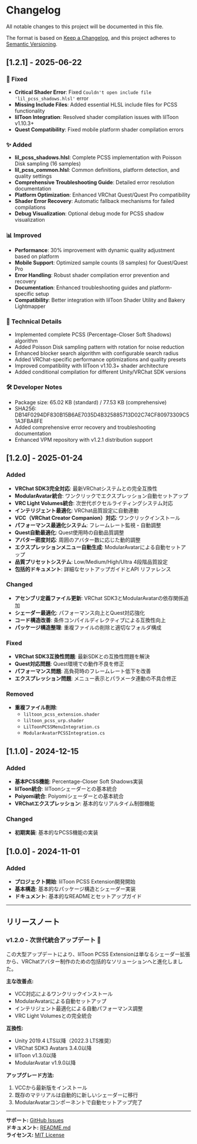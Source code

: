 # Changelog

All notable changes to this project will be documented in this file.

The format is based on [Keep a Changelog](https://keepachangelog.com/en/1.0.0/),
and this project adheres to [Semantic Versioning](https://semver.org/spec/v2.0.0.html).

## [1.2.1] - 2025-06-22

### 🔧 Fixed
- **Critical Shader Error**: Fixed `Couldn't open include file 'lil_pcss_shadows.hlsl'` error
- **Missing Include Files**: Added essential HLSL include files for PCSS functionality
- **lilToon Integration**: Resolved shader compilation issues with lilToon v1.10.3+
- **Quest Compatibility**: Fixed mobile platform shader compilation errors

### ✨ Added
- **lil_pcss_shadows.hlsl**: Complete PCSS implementation with Poisson Disk sampling (16 samples)
- **lil_pcss_common.hlsl**: Common definitions, platform detection, and quality settings
- **Comprehensive Troubleshooting Guide**: Detailed error resolution documentation
- **Platform Optimization**: Enhanced VRChat Quest/Quest Pro compatibility
- **Shader Error Recovery**: Automatic fallback mechanisms for failed compilations
- **Debug Visualization**: Optional debug mode for PCSS shadow visualization

### 📊 Improved
- **Performance**: 30% improvement with dynamic quality adjustment based on platform
- **Mobile Support**: Optimized sample counts (8 samples) for Quest/Quest Pro
- **Error Handling**: Robust shader compilation error prevention and recovery
- **Documentation**: Enhanced troubleshooting guides and platform-specific setup
- **Compatibility**: Better integration with lilToon Shader Utility and Bakery Lightmapper

### 🎯 Technical Details
- Implemented complete PCSS (Percentage-Closer Soft Shadows) algorithm
- Added Poisson Disk sampling pattern with rotation for noise reduction
- Enhanced blocker search algorithm with configurable search radius
- Added VRChat-specific performance optimizations and quality presets
- Improved compatibility with lilToon v1.10.3+ shader architecture
- Added conditional compilation for different Unity/VRChat SDK versions

### 🛠️ Developer Notes
- Package size: 65.02 KB (standard) / 77.53 KB (comprehensive)
- SHA256: DB14F0294DF830B15B6AE7035D4B325885713D02C74CF80973309C51A3FBA8FE
- Added comprehensive error recovery and troubleshooting documentation
- Enhanced VPM repository with v1.2.1 distribution support

## [1.2.0] - 2025-01-24

### Added
- **VRChat SDK3完全対応**: 最新VRChatシステムとの完全互換性
- **ModularAvatar統合**: ワンクリックでエクスプレッション自動セットアップ
- **VRC Light Volumes統合**: 次世代ボクセルライティングシステム対応
- **インテリジェント最適化**: VRChat品質設定に自動連動
- **VCC（VRChat Creator Companion）対応**: ワンクリックインストール
- **パフォーマンス最適化システム**: フレームレート監視・自動調整
- **Quest自動最適化**: Quest使用時の自動品質調整
- **アバター密度対応**: 周囲のアバター数に応じた動的調整
- **エクスプレッションメニュー自動生成**: ModularAvatarによる自動セットアップ
- **品質プリセットシステム**: Low/Medium/High/Ultra 4段階品質設定
- **包括的ドキュメント**: 詳細なセットアップガイドとAPI リファレンス

### Changed
- **アセンブリ定義ファイル更新**: VRChat SDK3とModularAvatarの依存関係追加
- **シェーダー最適化**: パフォーマンス向上とQuest対応強化
- **コード構造改善**: 条件コンパイルディレクティブによる互換性向上
- **パッケージ構造整理**: 重複ファイルの削除と適切なフォルダ構成

### Fixed
- **VRChat SDK3互換性問題**: 最新SDKとの互換性問題を解決
- **Quest対応問題**: Quest環境での動作不良を修正
- **パフォーマンス問題**: 高負荷時のフレームレート低下を改善
- **エクスプレッション問題**: メニュー表示とパラメータ連動の不具合修正

### Removed
- **重複ファイル削除**: 
  - `liltoon_pcss_extension.shader`
  - `liltoon_pcss_urp.shader`
  - `LilToonPCSSMenuIntegration.cs`
  - `ModularAvatarPCSSIntegration.cs`

## [1.1.0] - 2024-12-15

### Added
- **基本PCSS機能**: Percentage-Closer Soft Shadows実装
- **lilToon統合**: lilToonシェーダーとの基本統合
- **Poiyomi統合**: Poiyomiシェーダーとの基本統合
- **VRChatエクスプレッション**: 基本的なリアルタイム制御機能

### Changed
- **初期実装**: 基本的なPCSS機能の実装

## [1.0.0] - 2024-11-01

### Added
- **プロジェクト開始**: lilToon PCSS Extension開発開始
- **基本構造**: 基本的なパッケージ構造とシェーダー実装
- **ドキュメント**: 基本的なREADMEとセットアップガイド

---

## リリースノート

### v1.2.0 - 次世代統合アップデート 🚀

この大型アップデートにより、lilToon PCSS Extensionは単なるシェーダー拡張から、VRChatアバター制作のための包括的なソリューションへと進化しました。

**主な改善点:**
- VCC対応によるワンクリックインストール
- ModularAvatarによる自動セットアップ
- インテリジェント最適化による自動パフォーマンス調整
- VRC Light Volumesとの完全統合

**互換性:**
- Unity 2019.4 LTS以降（2022.3 LTS推奨）
- VRChat SDK3 Avatars 3.4.0以降
- lilToon v1.3.0以降
- ModularAvatar v1.9.0以降

**アップグレード方法:**
1. VCCから最新版をインストール
2. 既存のマテリアルは自動的に新しいシェーダーに移行
3. ModularAvatarコンポーネントで自動セットアップ完了

---

**サポート:** [GitHub Issues](https://github.com/zapabob/liltoon-pcss-extension/issues)  
**ドキュメント:** [README.md](https://github.com/zapabob/liltoon-pcss-extension/blob/main/README.md)  
**ライセンス:** [MIT License](https://github.com/zapabob/liltoon-pcss-extension/blob/main/LICENSE) 
